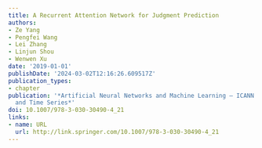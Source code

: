 ```yaml
---
title: A Recurrent Attention Network for Judgment Prediction
authors:
- Ze Yang
- Pengfei Wang
- Lei Zhang
- Linjun Shou
- Wenwen Xu
date: '2019-01-01'
publishDate: '2024-03-02T12:16:26.609517Z'
publication_types:
- chapter
publication: '*Artificial Neural Networks and Machine Learning – ICANN 2019: Text
  and Time Series*'
doi: 10.1007/978-3-030-30490-4_21
links:
- name: URL
  url: http://link.springer.com/10.1007/978-3-030-30490-4_21
---
```

